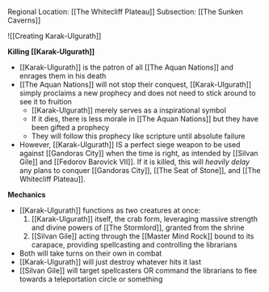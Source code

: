 Regional Location: [[The Whitecliff Plateau]]
Subsection: [[The Sunken Caverns]]

![[Creating Karak-Ulgurath]]

**Killing [[Karak-Ulgurath]]**
- [[Karak-Ulgurath]] is the patron of all [[The Aquan Nations]] and enrages them in his death
- [[The Aquan Nations]] will not stop their conquest, [[Karak-Ulgurath]] simply proclaims a new prophecy and does not need to stick around to see it to fruition
	- [[Karak-Ulgurath]] merely serves as a inspirational symbol
	- If it dies, there is less morale in [[The Aquan Nations]] but they have been gifted a prophecy
	- They will follow this prophecy like scripture until absolute failure
- However, [[Karak-Ulgurath]] IS a perfect siege weapon to be used against [[Gandoras City]] when the time is right, as intended by [[Silvan Gile]] and [[Fedorov Barovick VII]]. If it is killed, this will *heavily delay* any plans to conquer [[Gandoras City]], [[The Seat of Stone]], and [[The Whitecliff Plateau]]. 

**Mechanics**
- [[Karak-Ulgurath]] functions as *two* creatures at once:
	1. [[Karak-Ulgurath]] itself, the crab form, leveraging massive strength and divine powers of [[The Stormlord]], granted from the shrine
	2. [[Silvan Gile]] acting through the [[Master Mind Rock]] bound to its carapace, providing spellcasting and controlling the librarians 
- Both will take turns on their own in combat
- [[Karak-Ulgurath]] will just destroy whatever hits it last
- [[Silvan Gile]] will target spellcasters OR command the librarians to flee towards a teleportation circle or something